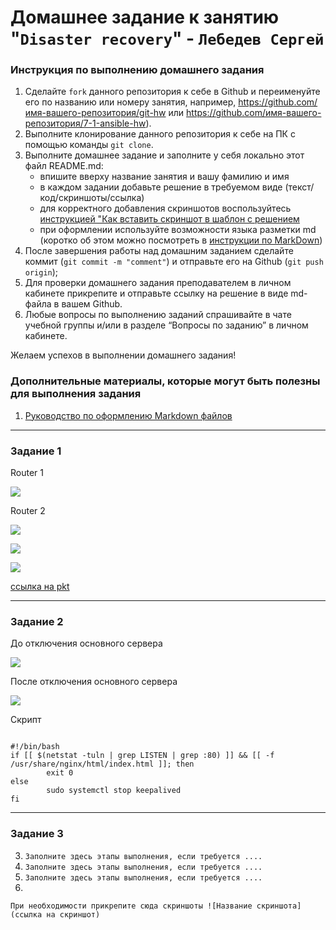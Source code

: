 # Домашнее задание к занятию "`Disaster recovery`" - `Лебедев Сергей`


### Инструкция по выполнению домашнего задания

   1. Сделайте `fork` данного репозитория к себе в Github и переименуйте его по названию или номеру занятия, например, https://github.com/имя-вашего-репозитория/git-hw или  https://github.com/имя-вашего-репозитория/7-1-ansible-hw).
   2. Выполните клонирование данного репозитория к себе на ПК с помощью команды `git clone`.
   3. Выполните домашнее задание и заполните у себя локально этот файл README.md:
      - впишите вверху название занятия и вашу фамилию и имя
      - в каждом задании добавьте решение в требуемом виде (текст/код/скриншоты/ссылка)
      - для корректного добавления скриншотов воспользуйтесь [инструкцией "Как вставить скриншот в шаблон с решением](https://github.com/netology-code/sys-pattern-homework/blob/main/screen-instruction.md)
      - при оформлении используйте возможности языка разметки md (коротко об этом можно посмотреть в [инструкции  по MarkDown](https://github.com/netology-code/sys-pattern-homework/blob/main/md-instruction.md))
   4. После завершения работы над домашним заданием сделайте коммит (`git commit -m "comment"`) и отправьте его на Github (`git push origin`);
   5. Для проверки домашнего задания преподавателем в личном кабинете прикрепите и отправьте ссылку на решение в виде md-файла в вашем Github.
   6. Любые вопросы по выполнению заданий спрашивайте в чате учебной группы и/или в разделе “Вопросы по заданию” в личном кабинете.
   
Желаем успехов в выполнении домашнего задания!
   
### Дополнительные материалы, которые могут быть полезны для выполнения задания

1. [Руководство по оформлению Markdown файлов](https://gist.github.com/Jekins/2bf2d0638163f1294637#Code)

---

### Задание 1

Router 1

![](https://user-images.githubusercontent.com/136073445/259840553-2fc76481-4b12-441f-afe3-520be1e4edf7.png)


Router 2

![](https://user-images.githubusercontent.com/136073445/259839748-4c8ee314-33e4-4bb3-9392-a58185179bd7.png)


![](https://user-images.githubusercontent.com/136073445/259841887-37be07c0-d5cd-4ff4-bed8-5906f570863a.png)

![](https://user-images.githubusercontent.com/136073445/259842705-ab58d7bb-a922-48b6-864a-c4f04ea45a16.png)

[ссылка на pkt](https://github.com/Lebedev-Sergey/gitlab-hw/blob/main/hsrp_advanced_new.pkt)

---

### Задание 2
До отключения основного сервера

![](https://user-images.githubusercontent.com/136073445/260072489-18396530-d65c-41c7-8b95-b45eb898291a.png)

После отключения основного сервера

![](https://user-images.githubusercontent.com/136073445/260073302-eed0c6e3-a32e-45d3-8657-21e9842c613b.png)

Скрипт

```

#!/bin/bash
if [[ $(netstat -tuln | grep LISTEN | grep :80) ]] && [[ -f  /usr/share/nginx/html/index.html ]]; then
        exit 0
else
        sudo systemctl stop keepalived
fi

```

---

### Задание 3


3. `Заполните здесь этапы выполнения, если требуется ....`
4. `Заполните здесь этапы выполнения, если требуется ....`
5. `Заполните здесь этапы выполнения, если требуется ....`
6. 

`При необходимости прикрепитe сюда скриншоты
![Название скриншота](ссылка на скриншот)`
